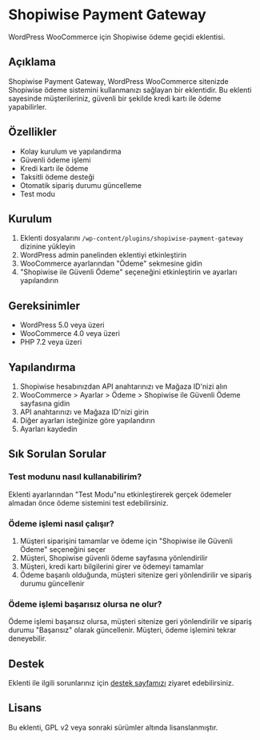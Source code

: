 # Shopiwise Payment Gateway

WordPress WooCommerce için Shopiwise ödeme geçidi eklentisi.

## Açıklama

Shopiwise Payment Gateway, WordPress WooCommerce sitenizde Shopiwise ödeme sistemini kullanmanızı sağlayan bir eklentidir. Bu eklenti sayesinde müşterileriniz, güvenli bir şekilde kredi kartı ile ödeme yapabilirler.

## Özellikler

- Kolay kurulum ve yapılandırma
- Güvenli ödeme işlemi
- Kredi kartı ile ödeme
- Taksitli ödeme desteği
- Otomatik sipariş durumu güncelleme
- Test modu

## Kurulum

1. Eklenti dosyalarını `/wp-content/plugins/shopiwise-payment-gateway` dizinine yükleyin
2. WordPress admin panelinden eklentiyi etkinleştirin
3. WooCommerce ayarlarından "Ödeme" sekmesine gidin
4. "Shopiwise ile Güvenli Ödeme" seçeneğini etkinleştirin ve ayarları yapılandırın

## Gereksinimler

- WordPress 5.0 veya üzeri
- WooCommerce 4.0 veya üzeri
- PHP 7.2 veya üzeri

## Yapılandırma

1. Shopiwise hesabınızdan API anahtarınızı ve Mağaza ID'nizi alın
2. WooCommerce > Ayarlar > Ödeme > Shopiwise ile Güvenli Ödeme sayfasına gidin
3. API anahtarınızı ve Mağaza ID'nizi girin
4. Diğer ayarları isteğinize göre yapılandırın
5. Ayarları kaydedin

## Sık Sorulan Sorular

### Test modunu nasıl kullanabilirim?

Eklenti ayarlarından "Test Modu"nu etkinleştirerek gerçek ödemeler almadan önce ödeme sistemini test edebilirsiniz.

### Ödeme işlemi nasıl çalışır?

1. Müşteri siparişini tamamlar ve ödeme için "Shopiwise ile Güvenli Ödeme" seçeneğini seçer
2. Müşteri, Shopiwise güvenli ödeme sayfasına yönlendirilir
3. Müşteri, kredi kartı bilgilerini girer ve ödemeyi tamamlar
4. Ödeme başarılı olduğunda, müşteri sitenize geri yönlendirilir ve sipariş durumu güncellenir

### Ödeme işlemi başarısız olursa ne olur?

Ödeme işlemi başarısız olursa, müşteri sitenize geri yönlendirilir ve sipariş durumu "Başarısız" olarak güncellenir. Müşteri, ödeme işlemini tekrar deneyebilir.

## Destek

Eklenti ile ilgili sorunlarınız için [destek sayfamızı](https://shopiwise.net/support) ziyaret edebilirsiniz.

## Lisans

Bu eklenti, GPL v2 veya sonraki sürümler altında lisanslanmıştır. 